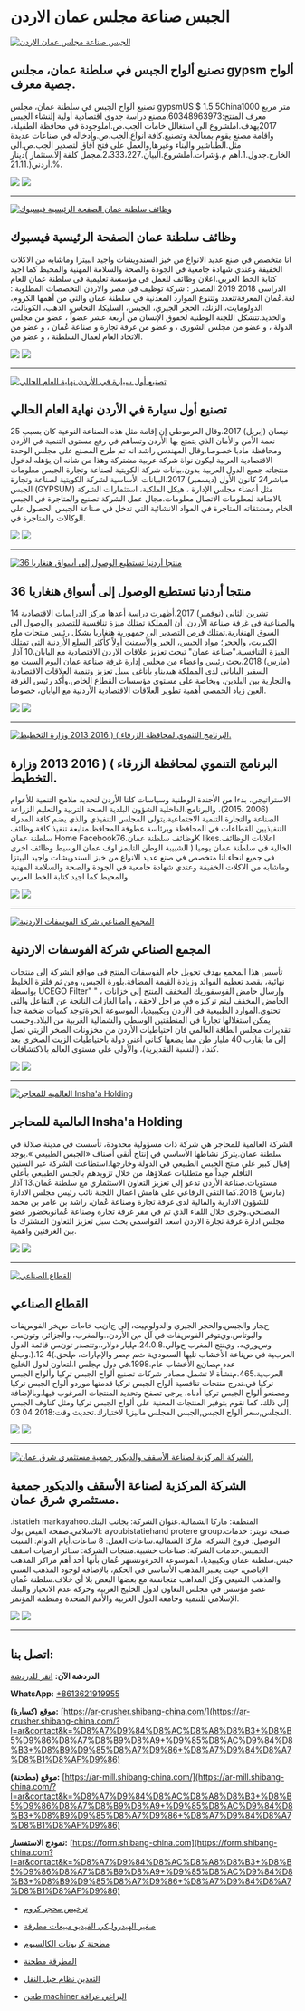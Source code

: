 # الجبس صناعة مجلس عمان الاردن

<a href="https://swt.shibang-china.com/?l=ar&img&k=%D8%A7%D9%84%D8%AC%D8%A8%D8%B3+%D8%B5%D9%86%D8%A7%D8%B9%D8%A9+%D9%85%D8%AC%D9%84%D8%B3+%D8%B9%D9%85%D8%A7%D9%86+%D8%A7%D9%84%D8%A7%D8%B1%D8%AF%D9%86" target="_blank">![الجبس صناعة مجلس عمان الاردن](http://static.shibang-china.com/all-800x300/676.jpg)</a>

## تصنيع ألواح الجبس في سلطنة عمان، مجلس gypsm ألواح جصية معرف.
تصنيع ألواح الجبس في سلطنة عمان، مجلس gypsmUS $ 1.5 5China1000 متر مربع معرف المنتج:60348963973.مصنع دراسة جدوى اقتصادية أولية إلنشاء الجبس 2017يهدف.املشروع الى استغالل خامات الجب.ص.املوجودة في محافظة الطفيلة، واقامة مصنع يقوم بمعالجة وتصنيع.كافة انواع.الجب.ص.وإدخاله في صناعات عديدة مثل.الطباشير والبناء وغيرها,والعمل على فتح افاق لتصدير الجب.ص.الى الخارج.جدول.1.أهم م.ؤشرات.املشروع.البيان.2،333،227.مجمل كلفة إلا.ستثمار )دينار أردني(.21.11.%.


<a href="https://whatsapp.shibangsoft.com/WhatsApp.php" target="_blank" title="WhatsApp">![](http://static.shibang-china.com/icon/whatsapp.png)</a> <a href="https://swt.shibang-china.com/?l=ar&icon&k=%D8%A7%D9%84%D8%AC%D8%A8%D8%B3+%D8%B5%D9%86%D8%A7%D8%B9%D8%A9+%D9%85%D8%AC%D9%84%D8%B3+%D8%B9%D9%85%D8%A7%D9%86+%D8%A7%D9%84%D8%A7%D8%B1%D8%AF%D9%86" target="_blank">![](http://static.shibang-china.com/icon/chat-ar.png)</a>

---

<a href="https://swt.shibang-china.com/?l=ar&img&k=%D8%A7%D9%84%D8%AC%D8%A8%D8%B3+%D8%B5%D9%86%D8%A7%D8%B9%D8%A9+%D9%85%D8%AC%D9%84%D8%B3+%D8%B9%D9%85%D8%A7%D9%86+%D8%A7%D9%84%D8%A7%D8%B1%D8%AF%D9%86" target="_blank">![وظائف سلطنة عمان الصفحة الرئيسية فيسبوك](http://static.shibang-china.com/all-800x300/1512.jpg)</a>

## وظائف سلطنة عمان الصفحة الرئيسية فيسبوك
انا متخصص في صنع عديد الانواع من خبز السندويشات واجيد البيتزا وماشابه من الاكلات الخفيفة وعندي شهادة جامعية في الجودة والصحة والسلامة المهنية والمحيط كما اجيد كتابة الخط العربي.اعلان وظائف للعمل فى مؤسسة تعليمية فى سلطنة عمان للعام الدراسى 2018 2019 المصدر : شركة توظيف فى مصر والاردن التخصصات المطلوبة : لغة.عُمان المعرفةتتعدد وتتنوع الموارد المعدنية في سلطنة عمان والتي من أهمها الكروم، الدولومايت، الزنك، الحجر الجيري، الجبس، السليكا، النحاس، الذهب، الكوبالت، والحديد.تتشكل اللجنة الوطنية لحقوق الإنسان من أربعة عشر عضواً ، عضو من مجلس الدولة ، و عضو من مجلس الشورى ، و عضو من غرفة تجارة و صناعة عُمان ، و عضو من الاتحاد العام لعمال السلطنة ، و عضو من.


<a href="https://whatsapp.shibangsoft.com/WhatsApp.php" target="_blank" title="WhatsApp">![](http://static.shibang-china.com/icon/whatsapp.png)</a> <a href="https://swt.shibang-china.com/?l=ar&icon&k=%D8%A7%D9%84%D8%AC%D8%A8%D8%B3+%D8%B5%D9%86%D8%A7%D8%B9%D8%A9+%D9%85%D8%AC%D9%84%D8%B3+%D8%B9%D9%85%D8%A7%D9%86+%D8%A7%D9%84%D8%A7%D8%B1%D8%AF%D9%86" target="_blank">![](http://static.shibang-china.com/icon/chat-ar.png)</a>

---

<a href="https://swt.shibang-china.com/?l=ar&img&k=%D8%A7%D9%84%D8%AC%D8%A8%D8%B3+%D8%B5%D9%86%D8%A7%D8%B9%D8%A9+%D9%85%D8%AC%D9%84%D8%B3+%D8%B9%D9%85%D8%A7%D9%86+%D8%A7%D9%84%D8%A7%D8%B1%D8%AF%D9%86" target="_blank">![تصنيع أول سيارة في الأردن نهاية العام الحالي](http://static.shibang-china.com/all-800x300/1487.jpg)</a>

## تصنيع أول سيارة في الأردن نهاية العام الحالي
25 نيسان (إبريل) 2017.وقال العرموطي إن إقامة مثل هذه الصناعة النوعية كان بسبب نعمة الأمن والأمان الذي يتمتع بها الأردن وتساهم في رفع مستوى التنمية في الأردن ومحافظة مادبا خصوصا.وقال المهندس راشد انه تم طرح المصنع على مجلس الوحدة الاقتصادية العربية ليكون نواة شركة عربية مشتركة وهذا من شانه ان يؤهله لدخول منتجاته جميع الدول العربية بدون.بيانات شركة الكويتية لصناعة وتجارة الجبس معلومات مباشر24 كانون الأول (ديسمبر) 2017.البيانات الأساسية لشركة الكويتية لصناعة وتجارة الجبس (GYPSUM) مثل أعضاء مجلس الإدارة ، هيكل الملكية، استثمارات الشركة بالاضافة لمعلومات الاتصال معلومات.مجال عمل الشركة تصنيع والمتاجرة في الجبس الخام ومشتقاته المتاجرة في المواد الانشائية التي تدخل في صناعة الجبس الحصول على الوكالات والمتاجرة في.


<a href="https://whatsapp.shibangsoft.com/WhatsApp.php" target="_blank" title="WhatsApp">![](http://static.shibang-china.com/icon/whatsapp.png)</a> <a href="https://swt.shibang-china.com/?l=ar&icon&k=%D8%A7%D9%84%D8%AC%D8%A8%D8%B3+%D8%B5%D9%86%D8%A7%D8%B9%D8%A9+%D9%85%D8%AC%D9%84%D8%B3+%D8%B9%D9%85%D8%A7%D9%86+%D8%A7%D9%84%D8%A7%D8%B1%D8%AF%D9%86" target="_blank">![](http://static.shibang-china.com/icon/chat-ar.png)</a>

---

<a href="https://swt.shibang-china.com/?l=ar&img&k=%D8%A7%D9%84%D8%AC%D8%A8%D8%B3+%D8%B5%D9%86%D8%A7%D8%B9%D8%A9+%D9%85%D8%AC%D9%84%D8%B3+%D8%B9%D9%85%D8%A7%D9%86+%D8%A7%D9%84%D8%A7%D8%B1%D8%AF%D9%86" target="_blank">![36 منتجا أردنيا تستطيع الوصول إلى أسواق هنغاريا](http://static.shibang-china.com/all-800x300/1043.jpg)</a>

## 36 منتجا أردنيا تستطيع الوصول إلى أسواق هنغاريا
14 تشرين الثاني (نوفمبر) 2017.أظهرت دراسة أعدها مركز الدراسات الاقتصادية والصناعية في غرفة صناعة الأردن، أن المملكة تمتلك ميزة تنافسية للتصدير والوصول الى السوق الهنغارية.تمتلك فرص التصدير الى جمهورية هنغاريا بشكل رئيس منتجات ملح الكبريت، والحجر؛ مواد الجبس، الجير والأسمنت أولاً كأكثر السلع الأردنية التي تمتلك الميزة التنافسية.&quot;صناعة عمان&quot; تبحث تعزيز علاقات الاردن الاقتصادية مع اليابان.10 آذار (مارس) 2018.بحث رئيس واعضاء من مجلس إدارة غرفة صناعة عمان اليوم السبت مع السفير الياباني لدى المملكة هيديناو ياناغي سبل تعزيز وتنمية العلاقات الاقتصادية والتجارية بين البلدين، وبخاصة على مستوى مؤسسات القطاع الخاص.وأكد رئيس الغرفة العين زياد الحمصي أهمية تطوير العلاقات الاقتصادية الأردنية مع اليابان، خصوصا.


<a href="https://whatsapp.shibangsoft.com/WhatsApp.php" target="_blank" title="WhatsApp">![](http://static.shibang-china.com/icon/whatsapp.png)</a> <a href="https://swt.shibang-china.com/?l=ar&icon&k=%D8%A7%D9%84%D8%AC%D8%A8%D8%B3+%D8%B5%D9%86%D8%A7%D8%B9%D8%A9+%D9%85%D8%AC%D9%84%D8%B3+%D8%B9%D9%85%D8%A7%D9%86+%D8%A7%D9%84%D8%A7%D8%B1%D8%AF%D9%86" target="_blank">![](http://static.shibang-china.com/icon/chat-ar.png)</a>

---

<a href="https://swt.shibang-china.com/?l=ar&img&k=%D8%A7%D9%84%D8%AC%D8%A8%D8%B3+%D8%B5%D9%86%D8%A7%D8%B9%D8%A9+%D9%85%D8%AC%D9%84%D8%B3+%D8%B9%D9%85%D8%A7%D9%86+%D8%A7%D9%84%D8%A7%D8%B1%D8%AF%D9%86" target="_blank">![البرنامج التنموي لمحافظة الزرقاء ) ( 2016 2013 وزارة التخطيط.](http://static.shibang-china.com/all-800x300/1146.jpg)</a>

## البرنامج التنموي لمحافظة الزرقاء ) ( 2016 2013 وزارة التخطيط.
الاستراتيجي، بدءا من الأجندة الوطنية وسياسات كلنا الأردن لتحديد ملامح التنمية للأعوام (2006 .2015)، والبرنامج.الداخلية الشؤون البلدية الصحة التربية والتعليم الزراعة الصناعة والتجارة.التنمية الاجتماعية.يتولى المجلس التنفيذي والذي يضم كافة المدراء التنفيذيين للقطاعات في المحافظة وبرئاسة عطوفة المحافظ.متابعة تنفيذ كافة.وظائف سلطنة عمان Home Facebookوظائف سلطنة عمان.76K likes.اعلانات الوظائف الخالية فى سلطنة عمان يوميا ( الشبيبة الوطن التايمز اوف عمان الوسيط وظائف اخرى فى جميع انحاء.انا متخصص في صنع عديد الانواع من خبز السندويشات واجيد البيتزا وماشابه من الاكلات الخفيفة وعندي شهادة جامعية في الجودة والصحة والسلامة المهنية والمحيط كما اجيد كتابة الخط العربي.


<a href="https://whatsapp.shibangsoft.com/WhatsApp.php" target="_blank" title="WhatsApp">![](http://static.shibang-china.com/icon/whatsapp.png)</a> <a href="https://swt.shibang-china.com/?l=ar&icon&k=%D8%A7%D9%84%D8%AC%D8%A8%D8%B3+%D8%B5%D9%86%D8%A7%D8%B9%D8%A9+%D9%85%D8%AC%D9%84%D8%B3+%D8%B9%D9%85%D8%A7%D9%86+%D8%A7%D9%84%D8%A7%D8%B1%D8%AF%D9%86" target="_blank">![](http://static.shibang-china.com/icon/chat-ar.png)</a>

---

<a href="https://swt.shibang-china.com/?l=ar&img&k=%D8%A7%D9%84%D8%AC%D8%A8%D8%B3+%D8%B5%D9%86%D8%A7%D8%B9%D8%A9+%D9%85%D8%AC%D9%84%D8%B3+%D8%B9%D9%85%D8%A7%D9%86+%D8%A7%D9%84%D8%A7%D8%B1%D8%AF%D9%86" target="_blank">![المجمع الصناعي شركة الفوسفات الاردنية](http://static.shibang-china.com/all-800x300/563.jpg)</a>

## المجمع الصناعي شركة الفوسفات الاردنية
تأسس هذا المجمع بهدف تحويل خام الفوسفات المنتج في مواقع الشركة إلى منتجات نهائية، بقصد تعظيم الفوائد وزيادة القيمة المضافة.بلورة الجبس، ومن ثم فلترة الخليط بواسطة UCEGO Filter&quot; &quot; ، وإرسال حامض الفوسفوريك المخفف المنتج إلى خزانات الحامض المخفف ليتم تركيزه في مراحل لاحقة ، وأما الغازات الناتجة عن التفاعل والتي تحتوي.الموارد الطبيعية في الأردن ويكيبيديا، الموسوعة الحرةتوجد كميات ضخمة جدا يمكن استغلالها تجاريا في المنطقتين الوسطي والشمالية الغربية من البلاد.وحسب تقديرات مجلس الطاقة العالمي فان احتياطيات الأردن من مخزونات الصخر الزيتي تصل إلى ما يقارب 40 مليار طن مما يضعها كثاني أغنى دولة باحتياطيات الزيت الصخري بعد كندا، (النسبة التقديرية)، والأولى على مستوى العالم بالاكتشافات.


<a href="https://whatsapp.shibangsoft.com/WhatsApp.php" target="_blank" title="WhatsApp">![](http://static.shibang-china.com/icon/whatsapp.png)</a> <a href="https://swt.shibang-china.com/?l=ar&icon&k=%D8%A7%D9%84%D8%AC%D8%A8%D8%B3+%D8%B5%D9%86%D8%A7%D8%B9%D8%A9+%D9%85%D8%AC%D9%84%D8%B3+%D8%B9%D9%85%D8%A7%D9%86+%D8%A7%D9%84%D8%A7%D8%B1%D8%AF%D9%86" target="_blank">![](http://static.shibang-china.com/icon/chat-ar.png)</a>

---

<a href="https://swt.shibang-china.com/?l=ar&img&k=%D8%A7%D9%84%D8%AC%D8%A8%D8%B3+%D8%B5%D9%86%D8%A7%D8%B9%D8%A9+%D9%85%D8%AC%D9%84%D8%B3+%D8%B9%D9%85%D8%A7%D9%86+%D8%A7%D9%84%D8%A7%D8%B1%D8%AF%D9%86" target="_blank">![العالمية للمحاجر Insha&#39;a Holding](http://static.shibang-china.com/all-800x300/927.jpg)</a>

## العالمية للمحاجر Insha&#39;a Holding
الشركة العالمية للمحاجر هي شركة ذات مسؤولية محدودة، تأسست في مدينة صلالة في سلطنة عمان.يتركز نشاطها الأساسي في إنتاج أنقى أصناف «الجبس الطبيعي ».يوجد إقبال كبير على منتج الجبس الطبيعي في الدولة وخارجها.استطاعت الشركة عبر السنين التأقلم جيداً مع متطلبات عملاؤها، من خلال تزويدهم بالجبس الطبيعي بأعلى مستويات.صناعة الأردن تدعو إلى تعزيز التعاون الاستثماري مع سلطنة عُمان.13 آذار (مارس) 2018.كما التقى الرفاعي على هامش اعمال اللجنة نائب رئيس مجلس الادارة للشؤون الادارية والمالية لدى غرفة تجارة وصناعة عُمان، راشد بن عامر بن محمد المصلحي.وجرى خلال اللقاء الذي تم في مقر غرفة تجارة وصناعة عُمانوبحضور عضو مجلس ادارة غرفة تجارة الاردن اسعد القواسمي بحث سبل تعزيز التعاون المشترك ما بين الغرفتين واهمية.


<a href="https://whatsapp.shibangsoft.com/WhatsApp.php" target="_blank" title="WhatsApp">![](http://static.shibang-china.com/icon/whatsapp.png)</a> <a href="https://swt.shibang-china.com/?l=ar&icon&k=%D8%A7%D9%84%D8%AC%D8%A8%D8%B3+%D8%B5%D9%86%D8%A7%D8%B9%D8%A9+%D9%85%D8%AC%D9%84%D8%B3+%D8%B9%D9%85%D8%A7%D9%86+%D8%A7%D9%84%D8%A7%D8%B1%D8%AF%D9%86" target="_blank">![](http://static.shibang-china.com/icon/chat-ar.png)</a>

---

<a href="https://swt.shibang-china.com/?l=ar&img&k=%D8%A7%D9%84%D8%AC%D8%A8%D8%B3+%D8%B5%D9%86%D8%A7%D8%B9%D8%A9+%D9%85%D8%AC%D9%84%D8%B3+%D8%B9%D9%85%D8%A7%D9%86+%D8%A7%D9%84%D8%A7%D8%B1%D8%AF%D9%86" target="_blank">![القطاع الصناعي](http://static.shibang-china.com/all-800x300/1241.jpg)</a>

## القطاع الصناعي
ﺡﺠﺎر واﻟﺠﺒﺲ.واﻟﺤﺠﺮ اﻟﺠﻴﺮي واﻟﺪوﻟﻮﻡﻴﺖ، إﻟﻰ ﺝﺎﻥﺐ ﺧﺎﻡﺎت ﺹﺨﺮ اﻟﻔﻮﺱﻔﺎت واﻟﺒﻮﺗﺎس.وﻱﺘﻮﻓﺮ اﻟﻔﻮﺱﻔﺎت ﻓﻲ آﻞ ﻡﻦ اﻷردن،.واﻟﻤﻐﺮب، واﻟﺠﺰاﺋﺮ، وﺗﻮﻥﺲ، وﺱﻮرﻱﻪ، وﻱﻨﺘﺞ اﻟﻤﻐﺮب ﺡﻮاﻟﻲ.24.0.8.ﻡﻠﻴﺎر دوﻻر،.وﺗﺘﺼﺪر ﺗﻮﻥﺲ ﻗﺎﺋﻤﺔ اﻟﺪول اﻟﻌﺮﺏﻴﺔ ﻓﻲ ﺹﻨﺎﻋﺔ اﻷﺧﺸﺎب ﺗﻠﻴﻬﺎ اﻟﺴﻌﻮدﻱﺔ ﺙﻢ ﻡﺼﺮ واﻹﻡﺎرات، ﻡﻠﺤﻖ.)4 12.(.وﺏﻠﻎ ﻋﺪد ﻡﺼﺎﻥﻊ اﻷﺧﺸﺎب ﻋﺎم.1998.ﻓﻲ دول ﻡﺠﻠﺲ ا.ﻟﺘﻌﺎون ﻟﺪول اﻟﺨﻠﻴﺞ اﻟﻌﺮﺏﻴﺔ.465.ﻡﻨﺸﺄة ﻻ ﺗﺸﻤﻞ.مصادر شركات تصنيع ألواح الجبس تركيا وألواح الجبس تركيا في.تدرج منتجات تنافسية ألواح الجبس تركيا قدمتها موردو ألواح الجبس تركيا ومصنعو ألواح الجبس تركيا أدناه، يرجى تصفح وتحديد المنتجات المرغوب فيها.وبالإضافة إلى ذلك، كما نقوم بتوفير المنتجات المعنية على ألواح الجبس تركيا ومثل كناوف الجبس المجلس,سعر ألواح الجبس,الجبس المجلس ماليزيا لاختيارك.تحديث وقت:2018 04 03.


<a href="https://whatsapp.shibangsoft.com/WhatsApp.php" target="_blank" title="WhatsApp">![](http://static.shibang-china.com/icon/whatsapp.png)</a> <a href="https://swt.shibang-china.com/?l=ar&icon&k=%D8%A7%D9%84%D8%AC%D8%A8%D8%B3+%D8%B5%D9%86%D8%A7%D8%B9%D8%A9+%D9%85%D8%AC%D9%84%D8%B3+%D8%B9%D9%85%D8%A7%D9%86+%D8%A7%D9%84%D8%A7%D8%B1%D8%AF%D9%86" target="_blank">![](http://static.shibang-china.com/icon/chat-ar.png)</a>

---

<a href="https://swt.shibang-china.com/?l=ar&img&k=%D8%A7%D9%84%D8%AC%D8%A8%D8%B3+%D8%B5%D9%86%D8%A7%D8%B9%D8%A9+%D9%85%D8%AC%D9%84%D8%B3+%D8%B9%D9%85%D8%A7%D9%86+%D8%A7%D9%84%D8%A7%D8%B1%D8%AF%D9%86" target="_blank">![الشركة المركزية لصناعة الأسقف والديكور جمعية مستثمري شرق عمان.](http://static.shibang-china.com/all-800x300/168.jpg)</a>

## الشركة المركزية لصناعة الأسقف والديكور جمعية مستثمري شرق عمان.
.istatieh markayahoo.المنطقة: ماركا الشمالية.عنوان الشركة: بجانب البنك الاسلامي.صفحة الفيس بوك: ayoubistatiehand protere group.صفحة تويتر: خدمات التوصيل: فروع الشركة: ماركا الشمالية.ساعات العمل: 8 ساعات.أيام الدوام: السبت الخميس.خدمات الشركة: صناعات خشبية.منتجات الشركة: ستائر ارضيات اسقف جبس.سلطنة عمان ويكيبيديا، الموسوعة الحرةوتشتهر عُمان بأنها أحد أهم مراكز المذهب الإباضي، حيث يعتبر المذهب الأساسي في الحكم، بالإضافة لوجود المذهب السني والمذهب الشيعي وكل المذاهب متجانسة مع بعضها البعض بلا أي خلاف.سلطنة عُمان عضو مؤسس في مجلس التعاون لدول الخليج العربية وحركة عدم الانحياز والبنك الإسلامي للتنمية وجامعة الدول العربية والأمم المتحدة ومنظمة المؤتمر.


<a href="https://whatsapp.shibangsoft.com/WhatsApp.php" target="_blank" title="WhatsApp">![](http://static.shibang-china.com/icon/whatsapp.png)</a> <a href="https://swt.shibang-china.com/?l=ar&icon&k=%D8%A7%D9%84%D8%AC%D8%A8%D8%B3+%D8%B5%D9%86%D8%A7%D8%B9%D8%A9+%D9%85%D8%AC%D9%84%D8%B3+%D8%B9%D9%85%D8%A7%D9%86+%D8%A7%D9%84%D8%A7%D8%B1%D8%AF%D9%86" target="_blank">![](http://static.shibang-china.com/icon/chat-ar.png)</a>

---
## اتصل بنا:

**الدردشة الآن:** [انقر للدردشة](https://swt.shibang-china.com?l=ar&contact&k=%D8%A7%D9%84%D8%AC%D8%A8%D8%B3+%D8%B5%D9%86%D8%A7%D8%B9%D8%A9+%D9%85%D8%AC%D9%84%D8%B3+%D8%B9%D9%85%D8%A7%D9%86+%D8%A7%D9%84%D8%A7%D8%B1%D8%AF%D9%86)

**WhatsApp:**  [+8613621919955](https://whatsapp.shibangsoft.com/WhatsApp.php)

**موقع (كسارة):** [https://ar-crusher.shibang-china.com/](https://ar-crusher.shibang-china.com/?l=ar&contact&k=%D8%A7%D9%84%D8%AC%D8%A8%D8%B3+%D8%B5%D9%86%D8%A7%D8%B9%D8%A9+%D9%85%D8%AC%D9%84%D8%B3+%D8%B9%D9%85%D8%A7%D9%86+%D8%A7%D9%84%D8%A7%D8%B1%D8%AF%D9%86)

**موقع (مطحنة):** [https://ar-mill.shibang-china.com/](https://ar-mill.shibang-china.com/?l=ar&contact&k=%D8%A7%D9%84%D8%AC%D8%A8%D8%B3+%D8%B5%D9%86%D8%A7%D8%B9%D8%A9+%D9%85%D8%AC%D9%84%D8%B3+%D8%B9%D9%85%D8%A7%D9%86+%D8%A7%D9%84%D8%A7%D8%B1%D8%AF%D9%86)

**نموذج الاستفسار:** [https://form.shibang-china.com](https://form.shibang-china.com?l=ar&contact&k=%D8%A7%D9%84%D8%AC%D8%A8%D8%B3+%D8%B5%D9%86%D8%A7%D8%B9%D8%A9+%D9%85%D8%AC%D9%84%D8%B3+%D8%B9%D9%85%D8%A7%D9%86+%D8%A7%D9%84%D8%A7%D8%B1%D8%AF%D9%86)

* [ترخيص محجر كروم](../21/%D8%AA%D8%B1%D8%AE%D9%8A%D8%B5%20%D9%85%D8%AD%D8%AC%D8%B1%20%D9%83%D8%B1%D9%88%D9%85.md)

* [صغير الهيدروليكي الفيديو مبيعات مطرقة](../23/%D8%B5%D8%BA%D9%8A%D8%B1%20%D8%A7%D9%84%D9%87%D9%8A%D8%AF%D8%B1%D9%88%D9%84%D9%8A%D9%83%D9%8A%20%D8%A7%D9%84%D9%81%D9%8A%D8%AF%D9%8A%D9%88%20%D9%85%D8%A8%D9%8A%D8%B9%D8%A7%D8%AA%20%D9%85%D8%B7%D8%B1%D9%82%D8%A9.md)

* [مطحنة كربونات الكالسيوم](../22/%D9%85%D8%B7%D8%AD%D9%86%D8%A9%20%D9%83%D8%B1%D8%A8%D9%88%D9%86%D8%A7%D8%AA%20%D8%A7%D9%84%D9%83%D8%A7%D9%84%D8%B3%D9%8A%D9%88%D9%85.md)

* [المطرقة مطحنة](../24/%D8%A7%D9%84%D9%85%D8%B7%D8%B1%D9%82%D8%A9%20%D9%85%D8%B7%D8%AD%D9%86%D8%A9.md)

* [التعدين نظام حبل النقل](../23/%D8%A7%D9%84%D8%AA%D8%B9%D8%AF%D9%8A%D9%86%20%D9%86%D8%B8%D8%A7%D9%85%20%D8%AD%D8%A8%D9%84%20%D8%A7%D9%84%D9%86%D9%82%D9%84.md)

* [طحن machiner البراغي عرافة](../24/%D8%B7%D8%AD%D9%86%20machiner%20%D8%A7%D9%84%D8%A8%D8%B1%D8%A7%D8%BA%D9%8A%20%D8%B9%D8%B1%D8%A7%D9%81%D8%A9.md)